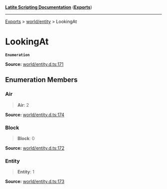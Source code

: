 [**Latite Scripting Documentation**](../../README.md) ([**Exports**](../../exports.md))

---

[Exports](../../exports.md) > [world/entity](../index.md) > LookingAt

# LookingAt

**`Enumeration`**

**Source:** [world/entity.d.ts:171](https://github.com/LatiteScripting/latitescripting.github.io/blob/a08b0d1/definitions/world/entity.d.ts#L171)

## Enumeration Members

### Air

> **Air**: 2

**Source:** [world/entity.d.ts:174](https://github.com/LatiteScripting/latitescripting.github.io/blob/a08b0d1/definitions/world/entity.d.ts#L174)

### Block

> **Block**: 0

**Source:** [world/entity.d.ts:172](https://github.com/LatiteScripting/latitescripting.github.io/blob/a08b0d1/definitions/world/entity.d.ts#L172)

### Entity

> **Entity**: 1

**Source:** [world/entity.d.ts:173](https://github.com/LatiteScripting/latitescripting.github.io/blob/a08b0d1/definitions/world/entity.d.ts#L173)

